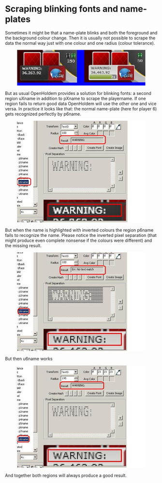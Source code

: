 # Scraping blinking fonts and name-plates

Sometimes it might be that a name-plate blinks and both the foreground
and the background colour change. Then it is usually not possible to
scrape the data the normal way just with one colour and one radius
(colour tolerance).

<figure>
<img src="images/blinking_01.JPG" />
</figure>

But as usual OpenHoldem provides a solution for blinking fonts: a second
region uXname in addition to pXname to scrape the playername. If one
region fails to return good data OpenHoldem will use the other one and
vice versa. In practice it looks like that: the normal name-plate (here
for player 6) gets recognized perfectly by p6name.

<figure>
<img src="images/blinking_p6_working_02.JPG" />
</figure>

But when the name is highlighted with inverted colours the region p6name
fails to recognize the name. Please notice the inverted pixel separation
(that might produce even complete nonsense if the colours were
different) and the missing result.

<figure>
<img src="images/blinking_p6_not_working_03.JPG" />
</figure>

But then u6name works

<figure>
<img src="images/blinking_u6_working_04.JPG" />
</figure>

And together both regions will always produce a good result.
